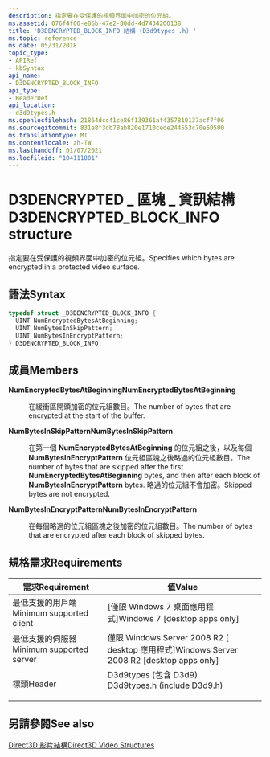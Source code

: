 ```yaml
---
description: 指定要在受保護的視頻界面中加密的位元組。
ms.assetid: 076f4f00-e86b-47e2-80dd-4d7434200138
title: 'D3DENCRYPTED_BLOCK_INFO 結構 (D3d9types .h) '
ms.topic: reference
ms.date: 05/31/2018
topic_type:
- APIRef
- kbSyntax
api_name:
- D3DENCRYPTED_BLOCK_INFO
api_type:
- HeaderDef
api_location:
- d3d9types.h
ms.openlocfilehash: 21864dcc41ce86f139361af4357810137acf7f06
ms.sourcegitcommit: 831e8f3db78ab820e1710cede244553c70e50500
ms.translationtype: MT
ms.contentlocale: zh-TW
ms.lasthandoff: 01/07/2021
ms.locfileid: "104111801"
---
```

# <a name="d3dencrypted_block_info-structure"></a><span data-ttu-id="8b240-103">D3DENCRYPTED \_ 區塊 \_ 資訊結構</span><span class="sxs-lookup"><span data-stu-id="8b240-103">D3DENCRYPTED\_BLOCK\_INFO structure</span></span>

<span data-ttu-id="8b240-104">指定要在受保護的視頻界面中加密的位元組。</span><span class="sxs-lookup"><span data-stu-id="8b240-104">Specifies which bytes are encrypted in a protected video surface.</span></span>

## <a name="syntax"></a><span data-ttu-id="8b240-105">語法</span><span class="sxs-lookup"><span data-stu-id="8b240-105">Syntax</span></span>


```C++
typedef struct _D3DENCRYPTED_BLOCK_INFO {
  UINT NumEncryptedBytesAtBeginning;
  UINT NumBytesInSkipPattern;
  UINT NumBytesInEncryptPattern;
} D3DENCRYPTED_BLOCK_INFO;
```



## <a name="members"></a><span data-ttu-id="8b240-106">成員</span><span class="sxs-lookup"><span data-stu-id="8b240-106">Members</span></span>

<dl> <dt>

<span data-ttu-id="8b240-107">**NumEncryptedBytesAtBeginning**</span><span class="sxs-lookup"><span data-stu-id="8b240-107">**NumEncryptedBytesAtBeginning**</span></span>
</dt> <dd>

<span data-ttu-id="8b240-108">在緩衝區開頭加密的位元組數目。</span><span class="sxs-lookup"><span data-stu-id="8b240-108">The number of bytes that are encrypted at the start of the buffer.</span></span>

</dd> <dt>

<span data-ttu-id="8b240-109">**NumBytesInSkipPattern**</span><span class="sxs-lookup"><span data-stu-id="8b240-109">**NumBytesInSkipPattern**</span></span>
</dt> <dd>

<span data-ttu-id="8b240-110">在第一個 **NumEncryptedBytesAtBeginning** 的位元組之後，以及每個 **NumBytesInEncryptPattern** 位元組區塊之後略過的位元組數目。</span><span class="sxs-lookup"><span data-stu-id="8b240-110">The number of bytes that are skipped after the first **NumEncryptedBytesAtBeginning** bytes, and then after each block of **NumBytesInEncryptPattern** bytes.</span></span> <span data-ttu-id="8b240-111">略過的位元組不會加密。</span><span class="sxs-lookup"><span data-stu-id="8b240-111">Skipped bytes are not encrypted.</span></span>

</dd> <dt>

<span data-ttu-id="8b240-112">**NumBytesInEncryptPattern**</span><span class="sxs-lookup"><span data-stu-id="8b240-112">**NumBytesInEncryptPattern**</span></span>
</dt> <dd>

<span data-ttu-id="8b240-113">在每個略過的位元組區塊之後加密的位元組數目。</span><span class="sxs-lookup"><span data-stu-id="8b240-113">The number of bytes that are encrypted after each block of skipped bytes.</span></span>

</dd> </dl>

## <a name="requirements"></a><span data-ttu-id="8b240-114">規格需求</span><span class="sxs-lookup"><span data-stu-id="8b240-114">Requirements</span></span>



| <span data-ttu-id="8b240-115">需求</span><span class="sxs-lookup"><span data-stu-id="8b240-115">Requirement</span></span> | <span data-ttu-id="8b240-116">值</span><span class="sxs-lookup"><span data-stu-id="8b240-116">Value</span></span> |
|-------------------------------------|---------------------------------------------------------------------------------------------------------|
| <span data-ttu-id="8b240-117">最低支援的用戶端</span><span class="sxs-lookup"><span data-stu-id="8b240-117">Minimum supported client</span></span><br/> | <span data-ttu-id="8b240-118">\[僅限 Windows 7 桌面應用程式\]</span><span class="sxs-lookup"><span data-stu-id="8b240-118">Windows 7 \[desktop apps only\]</span></span><br/>                                                              |
| <span data-ttu-id="8b240-119">最低支援的伺服器</span><span class="sxs-lookup"><span data-stu-id="8b240-119">Minimum supported server</span></span><br/> | <span data-ttu-id="8b240-120">僅限 Windows Server 2008 R2 \[ desktop 應用程式\]</span><span class="sxs-lookup"><span data-stu-id="8b240-120">Windows Server 2008 R2 \[desktop apps only\]</span></span><br/>                                                 |
| <span data-ttu-id="8b240-121">標頭</span><span class="sxs-lookup"><span data-stu-id="8b240-121">Header</span></span><br/>                   | <dl> <span data-ttu-id="8b240-122"><dt>D3d9types (包含 D3d9) </dt></span><span class="sxs-lookup"><span data-stu-id="8b240-122"><dt>D3d9types.h (include D3d9.h)</dt></span></span> </dl> |



## <a name="see-also"></a><span data-ttu-id="8b240-123">另請參閱</span><span class="sxs-lookup"><span data-stu-id="8b240-123">See also</span></span>

<dl> <dt>

[<span data-ttu-id="8b240-124">Direct3D 影片結構</span><span class="sxs-lookup"><span data-stu-id="8b240-124">Direct3D Video Structures</span></span>](direct3d-video-structures.md)
</dt> </dl>

 

 




